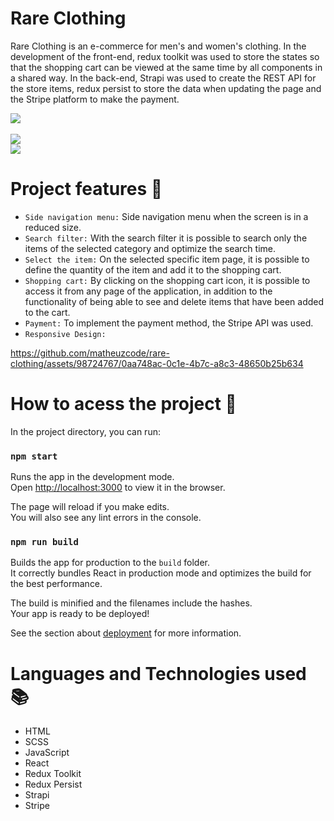 # Rare Clothing

Rare Clothing is an e-commerce for men's and women's clothing. In the development of the front-end, redux toolkit was used to store the states so that the shopping cart can be viewed at the same time by all components in a shared way. In the back-end, Strapi was used to create the REST API for the store items, redux persist to store the data when updating the page and the Stripe platform to make the payment.

<div>
  <img src="https://user-images.githubusercontent.com/98724767/230854987-8eaea1d1-0e2a-419b-8faa-8adbdf660238.png" />
</div>
</br>
<div>
  <img src="https://user-images.githubusercontent.com/98724767/230855136-a3343c68-2b68-47c4-bc65-a9ae43923ec7.png" />
</div>
<div>
  <img src="https://user-images.githubusercontent.com/98724767/230855184-a5018de4-7fd7-49f9-9e35-feaf0af1ebc7.png" />
</div>

# Project features :hammer: 

- `Side navigation menu:` Side navigation menu when the screen is in a reduced size.
- `Search filter:` With the search filter it is possible to search only the items of the selected category and optimize the search time.
- `Select the item:` On the selected specific item page, it is possible to define the quantity of the item and add it to the shopping cart. 
- `Shopping cart:` By clicking on the shopping cart icon, it is possible to access it from any page of the application, in addition to the functionality of being able to see and delete items that have been added to the cart.
- `Payment:` To implement the payment method, the Stripe API was used.
- `Responsive Design:` 

https://github.com/matheuzcode/rare-clothing/assets/98724767/0aa748ac-0c1e-4b7c-a8c3-48650b25b634



# How to acess the project 📁

In the project directory, you can run:

### `npm start`

Runs the app in the development mode.\
Open [http://localhost:3000](http://localhost:3000) to view it in the browser.

The page will reload if you make edits.\
You will also see any lint errors in the console.

### `npm run build`

Builds the app for production to the `build` folder.\
It correctly bundles React in production mode and optimizes the build for the best performance.

The build is minified and the filenames include the hashes.\
Your app is ready to be deployed!

See the section about [deployment](https://facebook.github.io/create-react-app/docs/deployment) for more information.

# Languages and Technologies used :books:
- HTML
- SCSS
- JavaScript
- React
- Redux Toolkit
- Redux Persist
- Strapi
- Stripe
